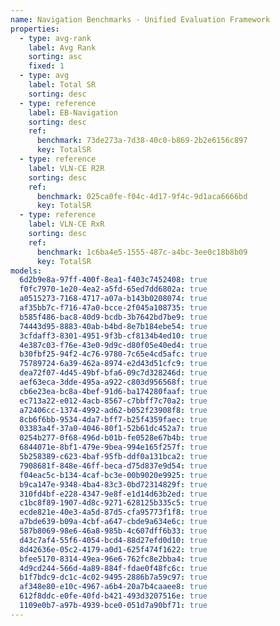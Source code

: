 ```yaml
---
name: Navigation Benchmarks - Unified Evaluation Framework
properties:
  - type: avg-rank
    label: Avg Rank
    sorting: asc
    fixed: 1
  - type: avg
    label: Total SR
    sorting: desc
  - type: reference
    label: EB-Navigation
    sorting: desc
    ref:
      benchmark: 73de273a-7d38-40c0-b869-2b2e6156c897
      key: TotalSR
  - type: reference
    label: VLN-CE R2R
    sorting: desc
    ref:
      benchmark: 025ca0fe-f04c-4d17-9f4c-9d1aca6666bd
      key: TotalSR
  - type: reference
    label: VLN-CE RxR
    sorting: desc
    ref:
      benchmark: 1c6ba4e5-1555-487c-a4bc-3ee0c18b8b09
      key: TotalSR
models:
  6d2b9e8a-97ff-400f-8ea1-f403c7452408: true
  f0fc7970-1e20-4ea2-a5fd-65ed7dd6802a: true
  a0515273-7168-4717-a07a-b143b0208074: true
  af35bb7c-f716-47a0-bcce-2f045a108735: true
  b585f486-bac8-40d9-bcdb-3b7642bd7be9: true
  74443d95-8883-40ab-b4bd-8e7b184ebe54: true
  3cfdaff3-8301-4951-9f3b-cf8134b4ed10: true
  4e387c03-f76e-43e0-9d9c-d80f05e40ed4: true
  b30fbf25-94f2-4c76-9780-7c65e4cd5afc: true
  75789724-6a39-462a-8974-e2d43d51cfc9: true
  dea72f07-4d45-49bf-bfa6-09c7d328246d: true
  aef63eca-3dde-495a-a922-c803d956568f: true
  cb6e23ea-bc8a-4bef-91d6-ba174280faaf: true
  ec713a22-e012-4acb-8567-c7bbff7c70a2: true
  a72406cc-1374-4992-ad62-b052f23908f8: true
  8cb6f6bb-9534-4da7-bff7-b25f4359faec: true
  03383a4f-37a0-4046-80f1-52b61dc452a7: true
  0254b277-0f68-496d-b01b-fe0528e67b4b: true
  6844071e-8bf1-479e-9bea-994e165f257f: true
  5b258389-c623-4baf-95fb-ddf0a131bca2: true
  7908681f-848e-46ff-beca-d75d837e9d54: true
  f04eac5c-b134-4caf-bc3e-00b9020e9925: true
  b9ca147e-9348-4ba4-83c3-0bd72314829f: true
  310fd4bf-e228-4347-9e8f-e1d14d63b2ed: true
  c1bc8f89-1907-4d8c-9271-628125b335c5: true
  ecde821e-40e3-4a5d-87d5-cfa95773f1f8: true
  a7bde639-b09a-4cbf-a647-cbde9a634e6c: true
  587b8069-98e6-46a8-985b-4c607dff6b33: true
  d43c7af4-55f6-4054-bcd4-88d27efd0d10: true
  8d42636e-05c2-4179-a0d1-625f474f1622: true
  bfee5170-8314-49ea-96e6-762fc8e2bba4: true
  4d9cd244-566d-4a89-884f-fdae0f48fc6c: true
  b1f7bdc9-dc1c-4c02-9495-2886b7a59c97: true
  af348e80-e10c-4967-a6b4-20a7b4caaee8: true
  612f8ddc-e0fe-40fd-b421-493d3207516e: true
  1109e0b7-a97b-4939-bce0-051d7a90bf71: true
---
```

